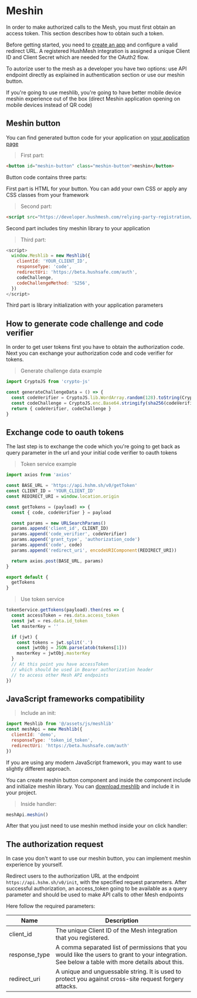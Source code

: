 # Meshin

In order to make authorized calls to the Mesh, you must first obtain an access token. This section describes how to obtain such a token.

Before getting started, you need to [create an app](http://developer.hushmesh.com/relying-party-registration) and configure a valid redirect URL. A registered HushMesh integration is assigned a unique Client ID and Client Secret which are needed for the OAuth2 flow.

To autorize user to the mesh as a developer you have two options: use API endpoint directly as explained in authentication section or use our meshin button.

If you're going to use meshlib, you're going to have better mobile device meshin experience out of the box (direct Meshin application opening on mobile devices instead of QR code)

## Meshin button

You can find generated button code for your application on [your application page](http://developer.hushmesh.com/relying-party-registration)

> First part:

```html
<button id="meshin-button" class="meshin-button">meshin</button>
```

Button code contains three parts:

First part is HTML for your button. You can add your own CSS or apply any CSS classes from your framework

> Second part:

```html
<script src="https://developer.hushmesh.com/relying-party-registration/meshlib-pkce.js"></script>
```

Second part includes tiny meshin library to your application

> Third part:

```javascript
<script>
  window.Meshlib = new Meshlib({
    clientId: 'YOUR_CLIENT_ID',
    responseType: 'code',
    redirectUri: 'https://beta.hushsafe.com/auth',
    codeChallenge,
    codeChallengeMethod: 'S256',
  })
</script>
```

Third part is library initialization with your application parameters

## How to generate code challenge and code verifier

In order to get user tokens first you have to obtain the authorization code. Next you can exchange your authorization code and code verifier for tokens.

> Generate challenge data example

```javascript
import CryptoJS from 'crypto-js'

const generateChallengeData = () => {
  const codeVerifier = CryptoJS.lib.WordArray.random(128).toString(CryptoJS.enc.Base64)
  const codeChallenge = CryptoJS.enc.Base64.stringify(sha256(codeVerifier)).replace(/=/g, '').replace(/\+/g, '-').replace(/\//g, '_')
  return { codeVerifier, codeChallenge }
}
```

## Exchange code to oauth tokens

The last step is to exchange the code which you're going to get back as query parameter in the url and your initial code verifier to oauth tokens

> Token service example

```javascript
import axios from 'axios'

const BASE_URL = 'https://api.hshm.sh/v0/getToken'
const CLIENT_ID = 'YOUR_CLIENT_ID'
const REDIRECT_URI = window.location.origin

const getTokens = (payload) => {
  const { code, codeVerifier } = payload

  const params = new URLSearchParams()
  params.append('client_id', CLIENT_ID)
  params.append('code_verifier', codeVerifier)
  params.append('grant_type', 'authorization_code')
  params.append('code', code)
  params.append('redirect_uri', encodeURIComponent(REDIRECT_URI))

  return axios.post(BASE_URL, params)
}

export default {
  getTokens
}
```

> Use token service

```javascript
tokenService.getTokens(payload).then(res => {
  const accessToken = res.data.access_token
  const jwt = res.data.id_token
  let masterKey = ''

  if (jwt) {
    const tokens = jwt.split('.')
    const jwtObj = JSON.parse(atob(tokens[1]))
    masterKey = jwtObj.masterKey
  }
  // At this point you have accessToken
  // which should be used in Bearer authorization header
  // to access other Mesh API endpoints
})
```

## JavaScript frameworks compatibility

> Include an init:

```javascript
import Meshlib from '@/assets/js/meshlib'
const meshApi = new Meshlib({
  clientId: 'demo',
  responseType: 'token_id_token',
  redirectUri: 'https://beta.hushsafe.com/auth'
})
```

If you are using any modern JavaScript framework, you may want to use slightly different approach.

You can create meshin button component and inside the component include and initialize meshin library. You can [download meshlib](https://developer.hushmesh.com/relying-party-registration/meshlib-pkce.js) and include it in your project.

> Inside handler:

```javascript
meshApi.meshin()
```

After that you just need to use meshin method inside your on click handler:

## The authorization request

In case you don't want to use our meshin button, you can implement meshin experience by yourself.

Redirect users to the authorization URL at the endpoint `https://api.hshm.sh/v0/init`, with the specified request parameters. After successful authorization, an access_token going to be available as a query parameter and should be used to make API calls to other Mesh endpoints

Here follow the required parameters:

| Name | Description |
| --- | --- |
| client_id | The unique Client ID of the Mesh integration that you registered. |
| response_type | A comma separated list of permissions that you would like the users to grant to your integration. See below a table with more details about this. |
| redirect_uri | A unique and unguessable string. It is used to protect you against cross-site request forgery attacks. |
